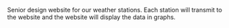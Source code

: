 Senior design website for our weather stations. 
Each station will transmit to the website and the website will
display the data in graphs. 


